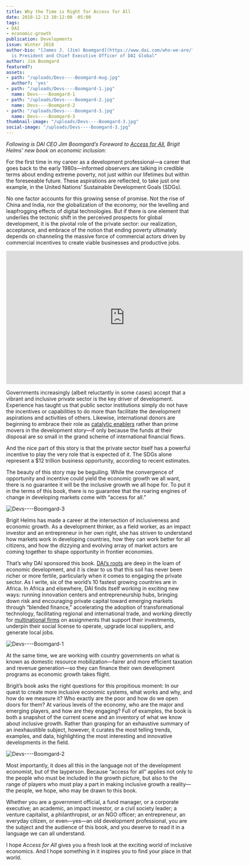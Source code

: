 ```yaml
---
title: Why the Time is Right for Access for All
date: 2018-12-13 10:12:00 -05:00
tags:
- DAI
- economic-growth
publication: Developments
issue: Winter 2018
author-bio: "[James J. (Jim) Boomgard](https://www.dai.com/who-we-are/leadership/james-boomgard)
  is President and Chief Executive Officer of DAI Global"
author: Jim Boomgard
featured?: 
assets:
- path: "/uploads/Devs----Boomgard-mug.jpg"
  author?: 'yes'
- path: "/uploads/Devs----Boomgard-1.jpg"
  name: Devs----Boomgard-1
- path: "/uploads/Devs----Boomgard-2.jpg"
  name: Devs----Boomgard-2
- path: "/uploads/Devs----Boomgard-3.jpg"
  name: Devs----Boomgard-3
thumbnail-image: "/uploads/Devs----Boomgard-3.jpg"
social-image: "/uploads/Devs----Boomgard-3.jpg"
---
```


*Following is DAI CEO Jim Boomgard’s Foreword to [Access for All](https://www.dai.com/news/access-for-all-dais-brigit-helms-launches-her-new-book-on-economic-inclusion), Brigit Helms' new book on economic inclusion:*

For the first time in my career as a development professional—a career that goes back to the early 1980s—informed observers are talking in credible terms about ending extreme poverty, not just within our lifetimes but within the foreseeable future. These aspirations are reflected, to take just one example, in the United Nations’ Sustainable Development Goals (SDGs).




No one factor accounts for this growing sense of promise. Not the rise of China and India, nor the globalization of the economy, nor the levelling and leapfrogging effects of digital technologies. But if there is one element that underlies the tectonic shift in the perceived prospects for global development, it is the pivotal role of the private sector: our realization, acceptance, and embrace of the notion that ending poverty ultimately depends on channeling the massive force of commercial actors driven by commercial incentives to create viable businesses and productive jobs.

<iframe src="https://player.vimeo.com/video/304715051" frameborder="0" webkitallowfullscreen mozallowfullscreen allowfullscreen width="640" height="360"></iframe>

Governments increasingly (albeit reluctantly in some cases) accept that a vibrant and inclusive private sector is the key driver of development. Experience has taught us that public sector institutions simply do not have the incentives or capabilities to do more than facilitate the development aspirations and activities of others. Likewise, international donors are beginning to embrace their role as [catalytic enablers](https://www.dai.com/our-work/projects/worldwide-the-invest-project) rather than prime movers in the development story—if only because the funds at their disposal are so small in the grand scheme of international financial flows.

And the nice part of this story is that the private sector itself has a powerful incentive to play the very role that is expected of it. The SDGs alone represent a $12 trillion business opportunity, according to recent estimates.

The beauty of this story may be beguiling. While the convergence of opportunity and incentive could yield the economic growth we all want, there is no guarantee it will be the inclusive growth we all hope for. To put it in the terms of this book, there is no guarantee that the roaring engines of change in developing markets come with “access for all.”

![Devs----Boomgard-3](/uploads/Devs----Boomgard-3.jpg "Touring the Hawassa Industrial Park in Ethiopia, a country with a fast-growing sector for garment manufacture and export.")

Brigit Helms has made a career at the intersection of inclusiveness and economic growth. As a development thinker, as a field worker, as an impact investor and an entrepreneur in her own right, she has striven to understand how markets work in developing countries, how they can work better for all citizens, and how the dizzying and evolving array of market actors are coming together to shape opportunity in frontier economies. 

That’s why DAI sponsored this book. [DAI’s roots](https://www.dai.com/our-work/projects/worldwide-the-invest-project) are deep in the loam of economic development, and it is clear to us that this soil has never been richer or more fertile, particularly when it comes to engaging the private sector. As I write, six of the world’s 10 fastest growing countries are in Africa. In Africa and elsewhere, DAI finds itself working in exciting new ways: running innovation centers and entrepreneurship hubs, bringing down risk and encouraging private capital toward emerging markets through “blended finance,” accelerating the adoption of transformational technology, facilitating regional and international trade, and working directly for [multinational firms](https://www.dai.com/our-work/solutions/sustainable-business) on assignments that support their investments, underpin their social license to operate, upgrade local suppliers, and generate local jobs.

![Devs----Boomgard-1](/uploads/Devs----Boomgard-1.jpg "Gavin Gayadin, construction firm owner, at the Centre for Local Business Development in Georgetown, Guyana.")

At the same time, we are working with country governments on what is known as domestic resource mobilization—fairer and more efficient taxation and revenue generation—so they can finance their own development programs as economic growth takes flight.

Brigit’s book asks the right questions for this propitious moment: In our quest to create more inclusive economic systems, what works and why, and how do we measure it? Who exactly are the poor and how do we open doors for them? At various levels of the economy, who are the major and emerging players, and how are they engaging? Full of examples, the book is both a snapshot of the current scene and an inventory of what we know about inclusive growth. Rather than grasping for an exhaustive summary of an inexhaustible subject, however, it curates the most telling trends, examples, and data, highlighting the most interesting and innovative developments in the field.

![Devs----Boomgard-2](/uploads/Devs----Boomgard-2.jpg "Finance  matchmaking workshop in Herat, Afghanistan, for USAID Promote: Women in the Economy.")

Most importantly, it does all this in the language not of the development economist, but of the layperson. Because “access for all” applies not only to the people who must be included in the growth picture, but also to the range of players who must play a part in making inclusive growth a reality—the people, we hope, who may be drawn to this book.

Whether you are a government official, a fund manager, or a corporate executive; an academic, an impact investor, or a civil society leader; a venture capitalist, a philanthropist, or an NGO officer; an entrepreneur, an everyday citizen, or even—yes—an old development professional, you are the subject and the audience of this book, and you deserve to read it in a language we can all understand.

I hope *Access for All* gives you a fresh look at the exciting world of inclusive economics. And I hope something in it inspires you to find your place in that world.
